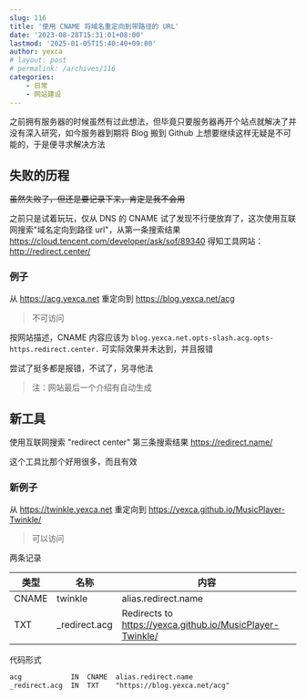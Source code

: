 ```yaml
---
slug: 116
title: '使用 CNAME 将域名重定向到带路径的 URL'
date: '2023-08-28T15:31:01+08:00'
lastmod: '2025-01-05T15:40:40+09:00'
author: yexca
# layout: post
# permalink: /archives/116
categories:
    - 日常
    - 网站建设
---
```


之前拥有服务器的时候虽然有过此想法，但毕竟只要服务器再开个站点就解决了并没有深入研究，如今服务器到期将 Blog 搬到 Github 上想要继续这样无疑是不可能的，于是便寻求解决方法

## 失败的历程

~~虽然失败了，但还是要记录下来，肯定是我不会用~~

之前只是试着玩玩，仅从 DNS 的 CNAME 试了发现不行便放弃了，这次使用互联网搜索"域名定向到路径 url"，从第一条搜索结果 <https://cloud.tencent.com/developer/ask/sof/89340> 得知工具网站：<http://redirect.center/>

### 例子

从 <https://acg.yexca.net> 重定向到 <https://blog.yexca.net/acg>

> 不可访问

按网站描述，CNAME 内容应该为 `blog.yexca.net.opts-slash.acg.opts-https.redirect.center.` 可实际效果并未达到，并且报错

尝试了挺多都是报错，不试了，另寻他法

> 注：网站最后一个介绍有自动生成

## 新工具

使用互联网搜索 "redirect center" 第三条搜索结果 <https://redirect.name/>

这个工具比那个好用很多，而且有效

### 新例子

从 <https://twinkle.yexca.net> 重定向到 <https://yexca.github.io/MusicPlayer-Twinkle/>

> 可以访问

两条记录

| 类型  | 名称          | 内容                                    |
| ----- | ------------- | --------------------------------------- |
| CNAME | twinkle           | alias.redirect.name                     |
| TXT   | _redirect.acg | Redirects to https://yexca.github.io/MusicPlayer-Twinkle/ |

代码形式

```markdown
acg            IN  CNAME  alias.redirect.name
_redirect.acg  IN  TXT    "https://blog.yexca.net/acg"
```
